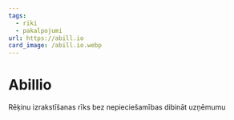 ```yaml
---
tags:
  - riki
  - pakalpojumi
url: https://abill.io
card_image: /abill.io.webp
---
```


# Abillio

Rēķinu izrakstīšanas rīks bez nepieciešamības dibināt uzņēmumu
